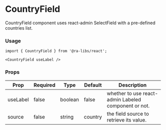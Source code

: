 # CountryField

CountryField component uses react-admin SelectField with a pre-defined countries list.

### Usage

```tsx
import { CountryField } from '@ra-libs/react';

<CountryField useLabel />
```

### Props

| Prop            | Required | Type    | Default | Description                                                                                                                                                                                                        |
| --------------- | -------- | ------- | ------- | ------------------------------------------------------------------------------------------------------------------------------------------------------------------------------------------------------------------ |
| useLabel        | false    | boolean | false   | whether to use react-admin Labeled component or not.                                                                                                                                                               |
| source        | false    | string | country   | the field source to retrieve its value.


